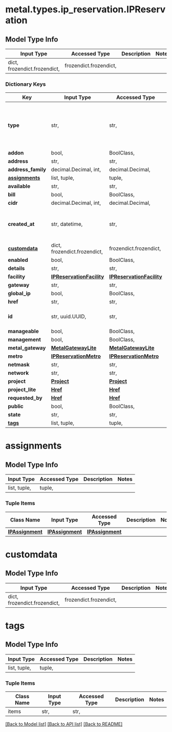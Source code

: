 # metal.types.ip_reservation.IPReservation

## Model Type Info
Input Type | Accessed Type | Description | Notes
------------ | ------------- | ------------- | -------------
dict, frozendict.frozendict,  | frozendict.frozendict,  |  | 

### Dictionary Keys
Key | Input Type | Accessed Type | Description | Notes
------------ | ------------- | ------------- | ------------- | -------------
**type** | str,  | str,  |  | must be one of ["global_ipv4", "public_ipv4", "private_ipv4", "public_ipv6", ] 
**addon** | bool,  | BoolClass,  |  | [optional] 
**address** | str,  | str,  |  | [optional] 
**address_family** | decimal.Decimal, int,  | decimal.Decimal,  |  | [optional] 
**[assignments](#assignments)** | list, tuple,  | tuple,  |  | [optional] 
**available** | str,  | str,  |  | [optional] 
**bill** | bool,  | BoolClass,  |  | [optional] 
**cidr** | decimal.Decimal, int,  | decimal.Decimal,  |  | [optional] 
**created_at** | str, datetime,  | str,  |  | [optional] value must conform to RFC-3339 date-time
**[customdata](#customdata)** | dict, frozendict.frozendict,  | frozendict.frozendict,  |  | [optional] 
**enabled** | bool,  | BoolClass,  |  | [optional] 
**details** | str,  | str,  |  | [optional] 
**facility** | [**IPReservationFacility**](IPReservationFacility.md) | [**IPReservationFacility**](IPReservationFacility.md) |  | [optional] 
**gateway** | str,  | str,  |  | [optional] 
**global_ip** | bool,  | BoolClass,  |  | [optional] 
**href** | str,  | str,  |  | [optional] 
**id** | str, uuid.UUID,  | str,  |  | [optional] value must be a uuid
**manageable** | bool,  | BoolClass,  |  | [optional] 
**management** | bool,  | BoolClass,  |  | [optional] 
**metal_gateway** | [**MetalGatewayLite**](MetalGatewayLite.md) | [**MetalGatewayLite**](MetalGatewayLite.md) |  | [optional] 
**metro** | [**IPReservationMetro**](IPReservationMetro.md) | [**IPReservationMetro**](IPReservationMetro.md) |  | [optional] 
**netmask** | str,  | str,  |  | [optional] 
**network** | str,  | str,  |  | [optional] 
**project** | [**Project**](Project.md) | [**Project**](Project.md) |  | [optional] 
**project_lite** | [**Href**](Href.md) | [**Href**](Href.md) |  | [optional] 
**requested_by** | [**Href**](Href.md) | [**Href**](Href.md) |  | [optional] 
**public** | bool,  | BoolClass,  |  | [optional] 
**state** | str,  | str,  |  | [optional] 
**[tags](#tags)** | list, tuple,  | tuple,  |  | [optional] 

# assignments

## Model Type Info
Input Type | Accessed Type | Description | Notes
------------ | ------------- | ------------- | -------------
list, tuple,  | tuple,  |  | 

### Tuple Items
Class Name | Input Type | Accessed Type | Description | Notes
------------- | ------------- | ------------- | ------------- | -------------
[**IPAssignment**](IPAssignment.md) | [**IPAssignment**](IPAssignment.md) | [**IPAssignment**](IPAssignment.md) |  | 

# customdata

## Model Type Info
Input Type | Accessed Type | Description | Notes
------------ | ------------- | ------------- | -------------
dict, frozendict.frozendict,  | frozendict.frozendict,  |  | 

# tags

## Model Type Info
Input Type | Accessed Type | Description | Notes
------------ | ------------- | ------------- | -------------
list, tuple,  | tuple,  |  | 

### Tuple Items
Class Name | Input Type | Accessed Type | Description | Notes
------------- | ------------- | ------------- | ------------- | -------------
items | str,  | str,  |  | 

[[Back to Model list]](../../README.md#documentation-for-models) [[Back to API list]](../../README.md#documentation-for-api-endpoints) [[Back to README]](../../README.md)

